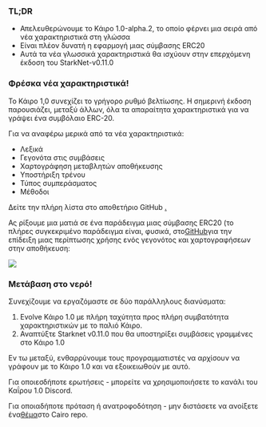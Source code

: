### TL;DR

* Απελευθερώνουμε το Κάιρο 1.0-alpha.2, το οποίο φέρνει μια σειρά από νέα χαρακτηριστικά στη γλώσσα
* Είναι πλέον δυνατή η εφαρμογή μιας σύμβασης ERC20
* Αυτά τα νέα γλωσσικά χαρακτηριστικά θα ισχύουν στην επερχόμενη έκδοση του StarkNet-v0.11.0

### Φρέσκα νέα χαρακτηριστικά!

Το Κάιρο 1,0 συνεχίζει το γρήγορο ρυθμό βελτίωσης. Η σημερινή έκδοση παρουσιάζει, μεταξύ άλλων, όλα τα απαραίτητα χαρακτηριστικά για να γράψει ένα συμβόλαιο ERC-20.

Για να αναφέρω μερικά από τα νέα χαρακτηριστικά:

* Λεξικά
* Γεγονότα στις συμβάσεις
* Χαρτογράφηση μεταβλητών αποθήκευσης
* Υποστήριξη τρένου
* Τύπος συμπεράσματος
* Μέθοδοι

Δείτε την πλήρη λίστα στο αποθετήριο GitHub [.](https://github.com/starkware-libs/cairo)

Ας ρίξουμε μια ματιά σε ένα παράδειγμα μιας σύμβασης ERC20 (το πλήρες συγκεκριμένο παράδειγμα είναι, φυσικά, στο[GitHub](https://github.com/starkware-libs/cairo/blob/main/crates/cairo-lang-starknet/test_data/erc20.cairo)για την επίδειξη μιας περίπτωσης χρήσης ενός γεγονότος και χαρτογραφήσεων στην αποθήκευση:

![](/assets/0_i4ch5-4rxxal4rkt.png)

### Μετάβαση στο νερό!

Συνεχίζουμε να εργαζόμαστε σε δύο παράλληλους διανύσματα:

1. Evolve Κάιρο 1.0 με πλήρη ταχύτητα προς πλήρη συμβατότητα χαρακτηριστικών με το παλιό Κάιρο.
2. Αναπτύξτε Starknet v0.11.0 που θα υποστηρίξει συμβάσεις γραμμένες στο Κάιρο 1.0

Εν τω μεταξύ, ενθαρρύνουμε τους προγραμματιστές να αρχίσουν να γράφουν με το Κάιρο 1.0 και να εξοικειωθούν με αυτό.

Για οποιεσδήποτε ερωτήσεις - μπορείτε να χρησιμοποιήσετε το κανάλι του Καΐρου 1.0 Discord[](https://discord.com/channels/793094838509764618/1065544063245365288).

Για οποιαδήποτε πρόταση ή ανατροφοδότηση - μην διστάσετε να ανοίξετε ένα[θέμα](https://github.com/starkware-libs/cairo/issues)στο Cairo repo.